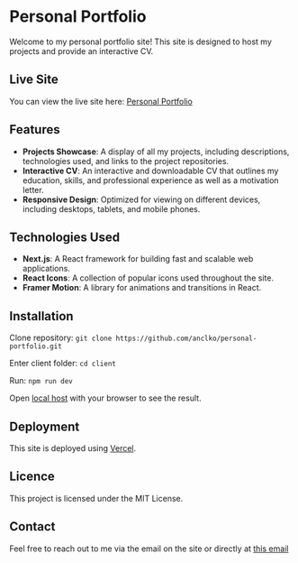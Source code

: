 # Personal Portfolio

Welcome to my personal portfolio site! This site is designed to host my projects and provide an interactive CV.

## Live Site

You can view the live site here: [Personal Portfolio](https://www.anclko.com)

## Features

- **Projects Showcase**: A display of all my projects, including descriptions, technologies used, and links to the project repositories.
- **Interactive CV**: An interactive and downloadable CV that outlines my education, skills, and professional experience as well as a motivation letter.
- **Responsive Design**: Optimized for viewing on different devices, including desktops, tablets, and mobile phones.

## Technologies Used

- **Next.js**: A React framework for building fast and scalable web applications.
- **React Icons**: A collection of popular icons used throughout the site.
- **Framer Motion**: A library for animations and transitions in React.

## Installation

Clone repository:
```git clone https://github.com/anclko/personal-portfolio.git```

Enter client folder:
```cd client```

Run:
```npm run dev```

Open [local host](http://localhost:3000) with your browser to see the result.

## Deployment

This site is deployed using [Vercel](https://vercel.com).

## Licence

This project is licensed under the MIT License.

## Contact

Feel free to reach out to me via the email on the site or directly at [this email](mailto:anclko@hotmail.com)
